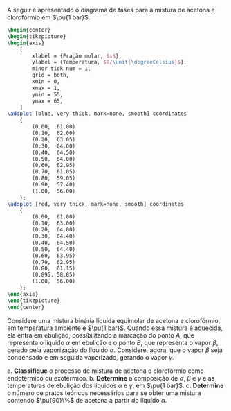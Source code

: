 A seguir é apresentado o diagrama de fases para a mistura de acetona e clorofórmio em $\pu{1 bar}$.

```latex
\begin{center}
\begin{tikzpicture}
\begin{axis}
    [
        xlabel = {Fração molar, $x$},
        ylabel = {Temperatura, $T/\unit{\degreeCelsius}$},
        minor tick num = 1,
        grid = both,
        xmin = 0,
        xmax = 1,
        ymin = 55,
        ymax = 65,
    ]
\addplot [blue, very thick, mark=none, smooth] coordinates 
    {
        (0.00,	61.00)
        (0.10,	62.00)
        (0.20,	63.05)
        (0.30,	64.00)
        (0.40,	64.50)
        (0.50,	64.00)
        (0.60,	62.95)
        (0.70,	61.05)
        (0.80,	59.05)
        (0.90,	57.40)
        (1.00,	56.00)
    };
\addplot [red, very thick, mark=none, smooth] coordinates 
    {
        (0.00,	61.00)
        (0.10,	63.00)
        (0.20,	64.00)
        (0.30,	64.40)
        (0.40,	64.50)
        (0.50,	64.40)
        (0.60,	63.95)
        (0.70,	62.95)
        (0.80,	61.15)
        (0.895,	58.85)
        (1.00,	56.00)
    };
\end{axis}
\end{tikzpicture}
\end{center}
```

Considere uma mistura binária líquida equimolar de acetona e clorofórmio, em temperatura ambiente e $\pu{1 bar}$. Quando essa mistura é aquecida, ela entra em ebulição, possibilitando a marcação do ponto $A$, que representa o líquido $\alpha$ em ebulição e o ponto $B$, que representa o vapor $\beta$, gerado pela vaporização do líquido $\alpha$. Considere, agora, que o vapor $\beta$ seja condensado e em seguida vaporizado, gerando o vapor $\gamma$.

a. **Classifique** o processo de mistura de acetona e clorofórmio como endotérmico ou exotérmico.
b. **Determine** a composição de $\alpha$, $\beta$ e $\gamma$ e as temperaturas de ebulição dos líquidos $\alpha$ e $\gamma$, em $\pu{1 bar}$.
c. **Determine** o número de pratos teóricos necessários para se obter uma mistura contendo $\pu{90}\%$ de acetona a partir do líquido $\alpha$.

